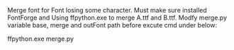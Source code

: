 Merge font for Font losing some character.
Must make sure installed  FontForge and Using ffpython.exe to  merge A.ttf and B.ttf.
Modfy merge.py variable base, merge and outFont path before excute cmd under below:

ffpython.exe merge.py
